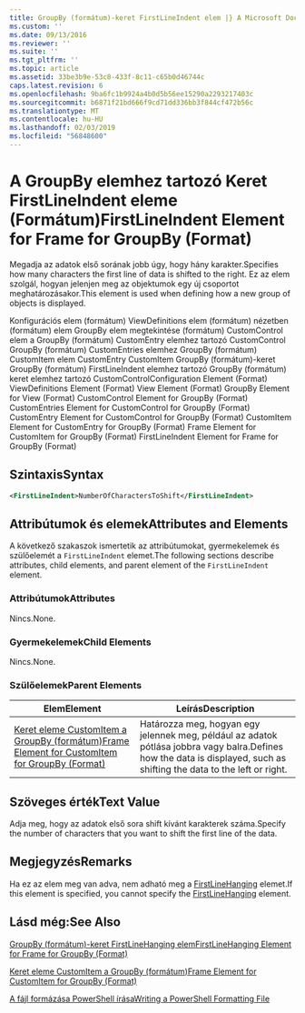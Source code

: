 ```yaml
---
title: GroupBy (formátum)-keret FirstLineIndent elem |} A Microsoft Docs
ms.custom: ''
ms.date: 09/13/2016
ms.reviewer: ''
ms.suite: ''
ms.tgt_pltfrm: ''
ms.topic: article
ms.assetid: 33be3b9e-53c8-433f-8c11-c65b0d46744c
caps.latest.revision: 6
ms.openlocfilehash: 9ba6fc1b9924a4b0d5b56ee15290a2293217403c
ms.sourcegitcommit: b6871f21bd666f9cd71dd336bb3f844cf472b56c
ms.translationtype: MT
ms.contentlocale: hu-HU
ms.lasthandoff: 02/03/2019
ms.locfileid: "56848600"
---
```

# <a name="firstlineindent-element-for-frame-for-groupby-format"></a><span data-ttu-id="33942-102">A GroupBy elemhez tartozó Keret FirstLineIndent eleme (Formátum)</span><span class="sxs-lookup"><span data-stu-id="33942-102">FirstLineIndent Element for Frame for GroupBy (Format)</span></span>

<span data-ttu-id="33942-103">Megadja az adatok első sorának jobb úgy, hogy hány karakter.</span><span class="sxs-lookup"><span data-stu-id="33942-103">Specifies how many characters the first line of data is shifted to the right.</span></span> <span data-ttu-id="33942-104">Ez az elem szolgál, hogyan jelenjen meg az objektumok egy új csoportot meghatározásakor.</span><span class="sxs-lookup"><span data-stu-id="33942-104">This element is used when defining how a new group of objects is displayed.</span></span>

<span data-ttu-id="33942-105">Konfigurációs elem (formátum) ViewDefinitions elem (formátum) nézetben (formátum) elem GroupBy elem megtekintése (formátum) CustomControl elem a GroupBy (formátum) CustomEntry elemhez tartozó CustomControl GroupBy (formátum) CustomEntries elemhez GroupBy (formátum) CustomItem elem CustomEntry CustomItem GroupBy (formátum)-keret GroupBy (formátum) FirstLineIndent elemhez tartozó GroupBy (formátum) keret elemhez tartozó CustomControl</span><span class="sxs-lookup"><span data-stu-id="33942-105">Configuration Element (Format) ViewDefinitions Element (Format) View Element (Format) GroupBy Element for View (Format) CustomControl Element for GroupBy (Format) CustomEntries Element for CustomControl for GroupBy (Format) CustomEntry Element for CustomControl for GroupBy (Format) CustomItem Element for CustomEntry for GroupBy (Format) Frame Element for CustomItem for GroupBy (Format) FirstLineIndent Element for Frame for GroupBy (Format)</span></span>

## <a name="syntax"></a><span data-ttu-id="33942-106">Szintaxis</span><span class="sxs-lookup"><span data-stu-id="33942-106">Syntax</span></span>

```xml
<FirstLineIndent>NumberOfCharactersToShift</FirstLineIndent>
```

## <a name="attributes-and-elements"></a><span data-ttu-id="33942-107">Attribútumok és elemek</span><span class="sxs-lookup"><span data-stu-id="33942-107">Attributes and Elements</span></span>

<span data-ttu-id="33942-108">A következő szakaszok ismertetik az attribútumokat, gyermekelemek és szülőelemét a `FirstLineIndent` elemet.</span><span class="sxs-lookup"><span data-stu-id="33942-108">The following sections describe attributes, child elements, and parent element of the `FirstLineIndent` element.</span></span>

### <a name="attributes"></a><span data-ttu-id="33942-109">Attribútumok</span><span class="sxs-lookup"><span data-stu-id="33942-109">Attributes</span></span>

<span data-ttu-id="33942-110">Nincs.</span><span class="sxs-lookup"><span data-stu-id="33942-110">None.</span></span>

### <a name="child-elements"></a><span data-ttu-id="33942-111">Gyermekelemek</span><span class="sxs-lookup"><span data-stu-id="33942-111">Child Elements</span></span>

<span data-ttu-id="33942-112">Nincs.</span><span class="sxs-lookup"><span data-stu-id="33942-112">None.</span></span>

### <a name="parent-elements"></a><span data-ttu-id="33942-113">Szülőelemek</span><span class="sxs-lookup"><span data-stu-id="33942-113">Parent Elements</span></span>

|<span data-ttu-id="33942-114">Elem</span><span class="sxs-lookup"><span data-stu-id="33942-114">Element</span></span>|<span data-ttu-id="33942-115">Leírás</span><span class="sxs-lookup"><span data-stu-id="33942-115">Description</span></span>|
|-------------|-----------------|
|[<span data-ttu-id="33942-116">Keret eleme CustomItem a GroupBy (formátum)</span><span class="sxs-lookup"><span data-stu-id="33942-116">Frame Element for CustomItem for GroupBy (Format)</span></span>](./frame-element-for-customitem-for-groupby-format.md)|<span data-ttu-id="33942-117">Határozza meg, hogyan egy jelennek meg, például az adatok pótlása jobbra vagy balra.</span><span class="sxs-lookup"><span data-stu-id="33942-117">Defines how the data is displayed, such as shifting the data to the left or right.</span></span>|

## <a name="text-value"></a><span data-ttu-id="33942-118">Szöveges érték</span><span class="sxs-lookup"><span data-stu-id="33942-118">Text Value</span></span>

<span data-ttu-id="33942-119">Adja meg, hogy az adatok első sora shift kívánt karakterek száma.</span><span class="sxs-lookup"><span data-stu-id="33942-119">Specify the number of characters that you want to shift the first line of the data.</span></span>

## <a name="remarks"></a><span data-ttu-id="33942-120">Megjegyzés</span><span class="sxs-lookup"><span data-stu-id="33942-120">Remarks</span></span>

<span data-ttu-id="33942-121">Ha ez az elem meg van adva, nem adható meg a [FirstLineHanging](./firstlinehanging-element-for-frame-for-groupby-format.md) elemet.</span><span class="sxs-lookup"><span data-stu-id="33942-121">If this element is specified, you cannot specify the [FirstLineHanging](./firstlinehanging-element-for-frame-for-groupby-format.md) element.</span></span>

## <a name="see-also"></a><span data-ttu-id="33942-122">Lásd még:</span><span class="sxs-lookup"><span data-stu-id="33942-122">See Also</span></span>

[<span data-ttu-id="33942-123">GroupBy (formátum)-keret FirstLineHanging elem</span><span class="sxs-lookup"><span data-stu-id="33942-123">FirstLineHanging Element for Frame for GroupBy (Format)</span></span>](./firstlinehanging-element-for-frame-for-groupby-format.md)

[<span data-ttu-id="33942-124">Keret eleme CustomItem a GroupBy (formátum)</span><span class="sxs-lookup"><span data-stu-id="33942-124">Frame Element for CustomItem for GroupBy (Format)</span></span>](./frame-element-for-customitem-for-groupby-format.md)

[<span data-ttu-id="33942-125">A fájl formázása PowerShell írása</span><span class="sxs-lookup"><span data-stu-id="33942-125">Writing a PowerShell Formatting File</span></span>](./writing-a-powershell-formatting-file.md)
